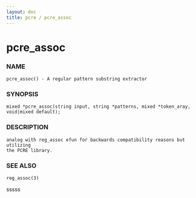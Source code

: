 ```yaml
---
layout: doc
title: pcre / pcre_assoc
---
```

# pcre_assoc

### NAME

    pcre_assoc() - A regular pattern substring extractor

### SYNOPSIS

    mixed *pcre_assoc(string input, string *patterns, mixed *token_aray, void|mixed default);

### DESCRIPTION

    analog with reg_assoc efun for backwards compatibility reasons but utilizing
    the PCRE library.

### SEE ALSO

    reg_assoc(3)
sssss
